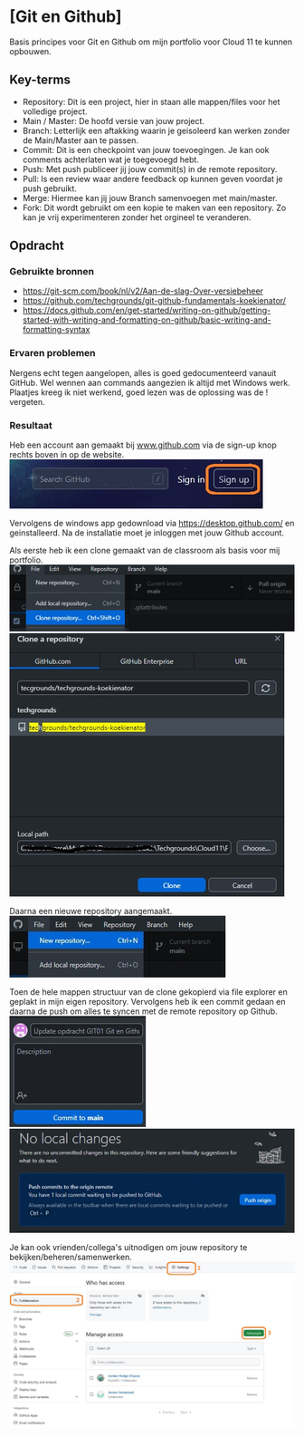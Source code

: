 # [Git en Github]
Basis principes voor Git en Github om mijn portfolio voor Cloud 11 te kunnen opbouwen.

## Key-terms
- Repository: Dit is een project, hier in staan alle mappen/files voor het volledige project.
- Main / Master: De hoofd versie van jouw project.
- Branch: Letterlijk een aftakking waarin je geisoleerd kan werken zonder de Main/Master aan te passen.
- Commit: Dit is een checkpoint van jouw toevoegingen. Je kan ook comments achterlaten wat je toegevoegd hebt. 
- Push: Met push publiceer jij jouw commit(s) in de remote repository. 
- Pull: Is een review waar andere feedback op kunnen geven voordat je push gebruikt. 
- Merge: Hiermee kan jij jouw Branch samenvoegen met main/master. 
- Fork: Dit wordt gebruikt om een kopie te maken van een repository. Zo kan je vrij experimenteren zonder het orgineel te veranderen. 

## Opdracht
### Gebruikte bronnen
- https://git-scm.com/book/nl/v2/Aan-de-slag-Over-versiebeheer
- https://github.com/techgrounds/git-github-fundamentals-koekienator/
- https://docs.github.com/en/get-started/writing-on-github/getting-started-with-writing-and-formatting-on-github/basic-writing-and-formatting-syntax

### Ervaren problemen
Nergens echt tegen aangelopen, alles is goed gedocumenteerd vanauit GitHub.
Wel wennen aan commands aangezien ik altijd met Windows werk. 
Plaatjes kreeg ik niet werkend, goed lezen was de oplossing was de ! vergeten.


### Resultaat
Heb een account aan gemaakt bij www.github.com via de sign-up knop rechts boven in op de website.
![Screenshot sign-up github](../00_includes/01GitEnGithub/sign-up-button.jpg)

Vervolgens de windows app gedownload via https://desktop.github.com/ en geinstalleerd. 
Na de installatie moet je inloggen met jouw Github account. 

Als eerste heb ik een clone gemaakt van de classroom als basis voor mij portfolio.
![Screenshot new-clone](../00_includes/01GitEnGithub/new-clone.jpg)
![Screenshot new-clone2](../00_includes/01GitEnGithub/new-clone2.jpg)

Daarna een nieuwe repository aangemaakt.  
![Screenshot new-repository](../00_includes/01GitEnGithub/new-repository.jpg)

Toen de hele mappen structuur van de clone gekopierd via file explorer en geplakt in mijn eigen repository. 
Vervolgens heb ik een commit gedaan en daarna de push om alles te syncen met de remote repository op Github.  
![Screenshot commit](../00_includes/01GitEnGithub/commit.jpg)
![Screenshot push](../00_includes/01GitEnGithub/push.jpg)

Je kan ook vrienden/collega's uitnodigen om jouw repository te bekijken/beheren/samenwerken.
![Screenshot adding people](../00_includes/01GitEnGithub/How%20to%20add%20people.jpg)

